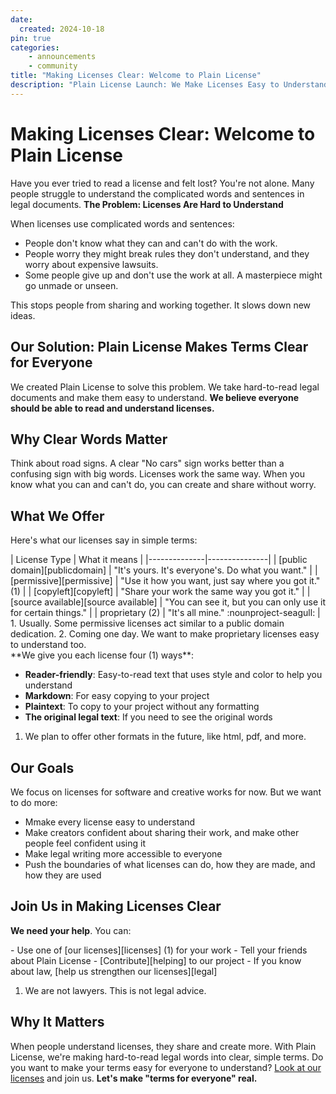 ```yaml
---
date:
  created: 2024-10-18
pin: true
categories:
    - announcements
    - community
title: "Making Licenses Clear: Welcome to Plain License"
description: "Plain License Launch: We Make Licenses Easy to Understand"
---
```


# Making Licenses Clear: Welcome to Plain License

Have you ever tried to read a license and felt lost? You're not alone. Many people struggle to understand the complicated words and sentences in legal documents. **The Problem: Licenses Are Hard to Understand**

When licenses use complicated words and sentences:

- People don't know what they can and can't do with the work.
- People worry they might break rules they don't understand, and they worry about expensive lawsuits.
- Some people give up and don't use the work at all. A masterpiece might go unmade or unseen.

This stops people from sharing and working together. It slows down new ideas.

## Our Solution: Plain License Makes Terms Clear for Everyone

We created Plain License to solve this problem. We take hard-to-read legal documents and make them easy to understand. **We believe everyone should be able to read and understand licenses.**

## Why Clear Words Matter

Think about road signs. A clear "No cars" sign works better than a confusing sign with big words. Licenses work the same way. When you know what you can and can't do, you can create and share without worry.

## What We Offer

Here's what our licenses say in simple terms:
<div class="annotate" markdown>
| License Type | What it means |
|--------------|---------------|
| [public domain][publicdomain] | "It's yours. It's everyone's. Do what you want." |
| [permissive][permissive] | "Use it how you want, just say where you got it." (1) |
| [copyleft][copyleft] | "Share your work the same way you got it." |
| [source available][source available] | "You can see it, but you can only use it for certain things." |
| proprietary (2) | "It's all mine." :nounproject-seagull: |
</div>
1.  Usually. Some permissive licenses act similar to a public domain dedication.
2.  Coming one day. We want to make proprietary licenses easy to understand too.
<div class="annotate" markdown>
**We give you each license four (1) ways**:
</div>

- **Reader-friendly**: Easy-to-read text that uses style and color to help you understand
- **Markdown**: For easy copying to your project
- **Plaintext**: To copy to your project without any formatting
- **The original legal text**: If you need to see the original words

1. We plan to offer other formats in the future, like html, pdf, and more.

## Our Goals

We focus on licenses for software and creative works for now. But we want to do more:

- Mmake every license easy to understand
- Make creators confident about sharing their work, and make other people feel confident using it
- Make legal writing more accessible to everyone
- Push the boundaries of what licenses can do, how they are made, and how they are used

## Join Us in Making Licenses Clear

**We need your help**. You can:
<div class="annotate" markdown>
-   Use one of [our licenses][licenses] (1) for your work
-   Tell your friends about Plain License
-   [Contribute][helping] to our project
-   If you know about law, [help us strengthen our licenses][legal]
</div>

1. We are not lawyers. This is not legal advice.

## Why It Matters

When people understand licenses, they share and create more. With Plain License, we're making hard-to-read legal words into clear, simple terms.
Do you want to make your terms easy for everyone to understand? [Look at our licenses][licenses] and join us. **Let's make "terms for everyone" real.**

[licenses]: ../../licenses/index.md "Our Licenses"
[publicdomain]: ../../licenses/public-domain/index.md "Public Domain Dedications"
[permissive]: ../../licenses/permissive/index.md "Permissive Licenses"
[copyleft]: ../../licenses/copyleft/index.md "Copyleft Licenses"
[source available]: ../../licenses/source-available/index.md "Source Available Licenses"
[helping]: ../../helping/index.md "Helping Plain License"
[legal]: ../../helping/legal.md "Legal Help"
